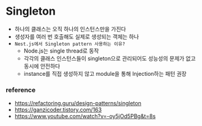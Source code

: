 # Singleton

- 하나의 클래스는 오직 하나의 인스턴스만을 가진다
- 생성자를 여러 번 호출해도 실제로 생성되는 객체는 하나
- `Nest.js에서 Singleton pattern 사용하는 이유?`
  - Node.js는 single thread로 동작
  - 각각의 클래스 인스턴스들이 singleton으로 관리되어도 성능성의 문제가 없고 동시에 안전하다
  - instance를 직접 생성하지 않고 module을 통해 Injection하는 패턴 권장

### reference

- https://refactoring.guru/design-patterns/singleton
- https://ganzicoder.tistory.com/163
- https://www.youtube.com/watch?v=-oy5jOd5PBg&t=8s
